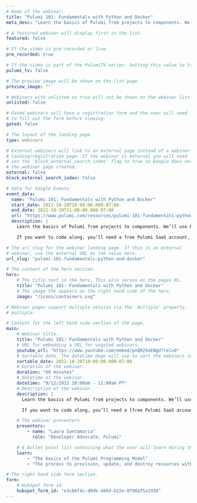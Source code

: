 ```yaml
---
# Name of the webinar.
title: "Pulumi 101: Fundamentals with Python and Docker"
meta_desc: "Learn the basics of Pulumi from projects to components. We’ll use Python and Docker to build, configure, and deploy a real-life, modern application."

# A featured webinar will display first in the list.
featured: false

# If the video is pre-recorded or live.
pre_recorded: true

# If the video is part of the PulumiTV series. Setting this value to true will list the video in the "PulumiTV" section.
pulumi_tv: false

# The preview image will be shown on the list page.
preview_image: ""

# Webinars with unlisted as true will not be shown on the webinar list
unlisted: false

# Gated webinars will have a registration form and the user will need
# to fill out the form before viewing.
gated: false

# The layout of the landing page.
type: webinars

# External webinars will link to an external page instead of a webinar
# landing/registration page. If the webinar is external you will need
# set the 'block_external_search_index' flag to true so Google does not index
# the webinar page created.
external: false
block_external_search_index: false

# data for Google Events
event_data:
  name: "Pulumi 101: Fundamentals with Python and Docker"
  start_date: 2022-10-20T10:00:00.000-07:00
  end_date: 2022-10-20T11:00:00.000-07:00
  url: "https://www.pulumi.com/resources/pulumi-101-fundamentals-python-and-docker/"
  description: |
    Learn the basics of Pulumi from projects to components. We’ll use Python and Docker to build, configure, and deploy a real-life, modern application with related infrastructure: a system that runs the fictitious Pulumipus Boba Tea Shop. Along the way, we’ll learn how infrastructure as code makes updates easier, reduces time to value, and helps you keep your cloud costs down.

    If you want to code along, you’ll need a free Pulumi SaaS account, the Pulumi CLI, Python 3.9.x, and Docker installed and running on your machine.

# The url slug for the webinar landing page. If this is an external
# webinar, use the external URL as the value here.
url_slug: "pulumi-101-fundamentals-python-and-docker"

# The content of the hero section.
hero:
    # The title text in the hero. This also serves as the pages H1.
    title: "Pulumi 101: Fundamentals with Python and Docker"
    # The image the appears on the right hand side of the hero.
    image: "/icons/containers.svg"

# Webinar pages support multiple session via the 'multiple' property.
# multiple:

# Content for the left hand side section of the page.
main:
    # Webinar title.
    title: "Pulumi 101: Fundamentals with Python and Docker"
    # URL for embedding a URL for ungated webinars.
    youtube_url: "https://www.youtube.com/embed/pnQR25eENgU?rel=0"
    # Sortable date. The datetime Hugo will use to sort the webinars in date order.
    sortable_date: 2022-10-20T10:00:00.000-07:00
    # Duration of the webinar.
    duration: "60 minutes"
    # Datetime of the webinar.
    datetime: "9/12/2022 10:00am - 11:00am PT"
    # Description of the webinar.
    description: | 
      Learn the basics of Pulumi from projects to components. We’ll use Python and Docker to build, configure, and deploy a real-life, modern application with related infrastructure: a system that runs the fictitious Pulumipus Boba Tea Shop. Along the way, we’ll learn how infrastructure as code makes updates easier, reduces time to value, and helps you keep your cloud costs down.

      If you want to code along, you’ll need a [free Pulumi SaaS account](https://app.pulumi.com/signup/), [the Pulumi CLI](https://www.pulumi.com/docs/get-started/install/), [Python 3.9.x](https://www.pulumi.com/docs/intro/languages/python/), and [Docker](https://docs.docker.com/get-docker/) installed and running on your machine.

    # The webinar presenters
    presenters:
        - name: "Laura Santamaria"
          role: "Developer Advocate, Pulumi"

    # A bullet point list containing what the user will learn during the webinar.
    learn:
        - "The basics of the Pulumi Programming Model"
        - "The process to provision, update, and destroy resources with Pulumi"

# The right hand side form section.
form:
    # HubSpot form id.
    hubspot_form_id: "e3cb6f4c-d0db-486d-b22e-8f90af5a1938"
---
```

